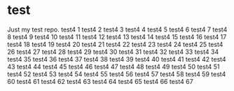 # test
Just my test repo.
test4 1
test4 2
test4 3
test4 4
test4 5
test4 6
test4 7
test4 8
test4 9
test4 10
test4 11
test4 12
test4 13
test4 14
test4 15
test4 16
test4 17
test4 18
test4 19
test4 20
test4 21
test4 22
test4 23
test4 24
test4 25
test4 26
test4 27
test4 28
test4 29
test4 30
test4 31
test4 32
test4 33
test4 34
test4 35
test4 36
test4 37
test4 38
test4 39
test4 40
test4 41
test4 42
test4 43
test4 44
test4 45
test4 46
test4 47
test4 48
test4 49
test4 50
test4 51
test4 52
test4 53
test4 54
test4 55
test4 56
test4 57
test4 58
test4 59
test4 60
test4 61
test4 62
test4 63
test4 64
test4 65
test4 66
test4 67
